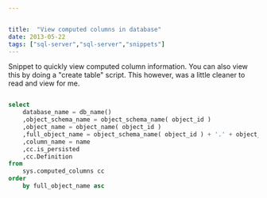 ```yaml
---


title:  "View computed columns in database"
date: 2013-05-22
tags: ["sql-server","sql-server","snippets"]
---
```


Snippet to quickly view computed column information. You can also view this by doing a "create table" script. This however, was a little cleaner to read and view for me.

```sql

select
    database_name = db_name()
    ,object_schema_name = object_schema_name( object_id )
    ,object_name = object_name( object_id )
    ,full_object_name = object_schema_name( object_id ) + '.' + object_name( object_id )
    ,column_name = name
    ,cc.is_persisted
    ,cc.Definition
from
    sys.computed_columns cc
order
    by full_object_name asc
```